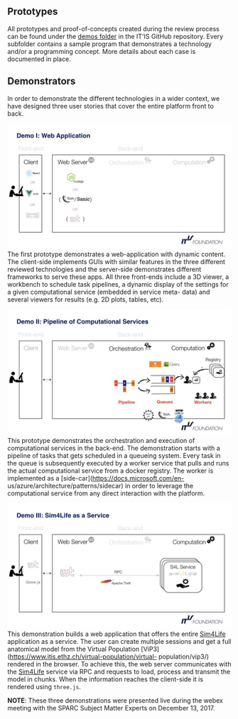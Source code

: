 

## Prototypes
All prototypes and proof-of-concepts created during the review process
can be found under the [demos
folder](https://github.com/ITISFoundation/osparc-lab/tree/master/demos)
in the IT'IS GitHub repository. Every subfolder contains a sample program
that demonstrates a technology and/or a programming concept. More details
about each case is documented in place.

## Demonstrators
In order to demonstrate the different technologies in a wider context, we
have designed three user stories that cover the entire platform front to
back.

![image-demo1](../img/demo1.jpeg)
The first prototype demonstrates a web-application with dynamic content.
The client-side implements GUIs with similar features in the three
different reviewed technologies and the server-side demonstrates
different frameworks to serve these apps. All three front-ends include a
3D viewer, a workbench to schedule task pipelines, a dynamic display of
the settings for a given computational service (embedded in service meta-
data) and several viewers for results (e.g. 2D plots, tables, etc).

![image-demo2](../img/demo2.jpeg)
This prototype demonstrates the orchestration and execution of
computational services in the back-end. The demonstration starts with a
pipeline of tasks that gets scheduled in a queueing system. Every task in
the queue is subsequently executed by a worker service that pulls and
runs the actual computational service from a docker registry. The worker
is implemented as a [side-car](https://docs.microsoft.com/en-
us/azure/architecture/patterns/sidecar) in order to leverage the
computational service from any direct interaction with the platform.

![image-demo3](../img/demo3.jpeg)
This demonstration builds a web application that offers the entire
[Sim4Life](https://www.zurichmedtech.com/sim4life/) application as a
service. The user can create multiple sessions and get a full anatomical
model from the Virtual Population
[ViP3](https://www.itis.ethz.ch/virtual-population/virtual-
population/vip3/) rendered in the browser. To achieve this, the web
server communicates with the
[Sim4Life](https://www.zurichmedtech.com/sim4life/) service via RPC and
requests to load, process and transmit the model in chunks. When the
information reaches the client-side it is rendered using  ```three.js```.


**NOTE**: These three demonstrations were presented live during the webex
meeting with the SPARC Subject Matter Experts on December 13, 2017.

